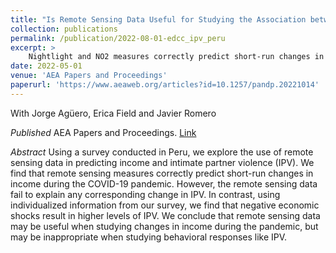 ```yaml
---
title: "Is Remote Sensing Data Useful for Studying the Association between Pandemic-Related Changes in Economic Activity and Intimate Partner Violence?"
collection: publications
permalink: /publication/2022-08-01-edcc_ipv_peru
excerpt: >
	Nightlight and NO2 measures correctly predict short-run changes in income during the COVID-19 pandemic. The remote sensing data do not find any corresponding change in intimate partner violence (IPV). Occupational sector strongly predicts both income and IPV. Remote sensing data are useful when studying changes in income during the pandemic, but may be inappropriate when studying behavioral responses like IPV.
date: 2022-05-01
venue: 'AEA Papers and Proceedings'
paperurl: 'https://www.aeaweb.org/articles?id=10.1257/pandp.20221014'
---
```


With Jorge Agüero, Erica Field and Javier Romero

_Published_ AEA Papers and Proceedings. [Link](https://www.aeaweb.org/articles?id=10.1257/pandp.20221014)

_Abstract_ Using a survey conducted in Peru, we explore the use of remote sensing data in predicting income and intimate partner violence (IPV). We find that remote sensing measures correctly predict short-run changes in income during the COVID-19 pandemic. However, the remote sensing data fail to explain any corresponding change in IPV. In contrast, using individualized information from our survey, we find that negative economic shocks result in higher levels of IPV. We conclude that remote sensing data may be useful when studying changes in income during the pandemic, but may be inappropriate when studying behavioral responses like IPV.